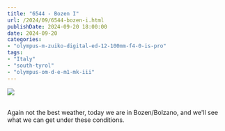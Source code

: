 ```yaml
---
title: "6544 - Bozen I"
url: /2024/09/6544-bozen-i.html
publishDate: 2024-09-20 18:00:00
date: 2024-09-20
categories:
- "olympus-m-zuiko-digital-ed-12-100mm-f4-0-is-pro"
tags:
- "Italy"
- "south-tyrol"
- "olympus-om-d-e-m1-mk-iii"
---
```

<div class="container">
<div class="center"><a target="_blank" href="https://d25zfm9zpd7gm5.cloudfront.net/1200x1200/2020/20200907_082013_lr.jpg"><img class="webfeedsFeaturedVisual" src="https://d25zfm9zpd7gm5.cloudfront.net/0600x0600/2020/20200907_082013_lr.jpg" /></a></div>
</div>
<br />

Again not the best weather, today we are in Bozen/Bolzano,
and we'll see what we can get under these conditions.
